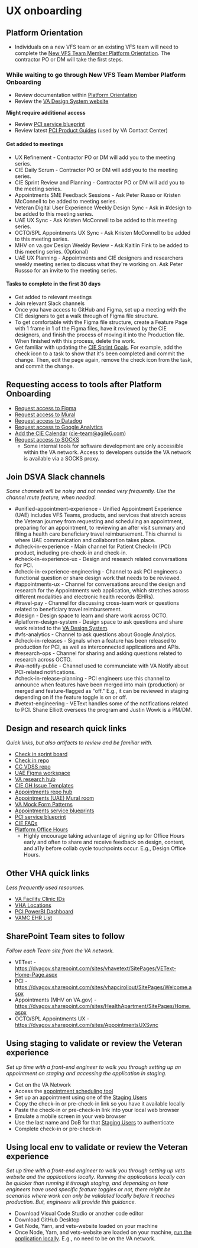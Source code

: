 # UX onboarding 

## Platform Orientation 

- Individuals on a new VFS team or an existing VFS team will need to complete the [New VFS Team Member Platform Orientation](https://depo-platform-documentation.scrollhelp.site/getting-started/guidance-for-new-teams-and-team-members#Guidancefornewteamsandteammembers-NewVFSteammembers). The contractor PO or DM will take the first steps.

### While waiting to go through New VFS Team Member Platform Onboarding

- Review documentation within [Platform Orientation](https://depo-platform-documentation.scrollhelp.site/getting-started/platform-orientation)
- Review the [VA Design System website](https://design.va.gov/)

**Might require additional access**

- Review [PCI service blueprint](https://app.mural.co/t/departmentofveteransaffairs9999/m/departmentofveteransaffairs9999/1696788763395/d3aa60a7420ece422a6f6b84659c33350279b782)
- Review latest [PCI Product Guides](https://github.com/department-of-veterans-affairs/va.gov-team/tree/master/products/health-care/checkin/product/product-guides#product-guides) (used by VA Contact Center)
  
#### Get added to meetings 

- UX Refinement - Contractor PO or DM will add you to the meeting series.
- CIE Daily Scrum - Contractor PO or DM will add you to the meeting series.
- CIE Sprint Review and Planning - Contractor PO or DM will add you to the meeting series.
- Appointments SME Feedback Sessions - Ask Peter Russo or Kristen McConnell to be added to meeting series.
- Veteran Digital User Experience Weekly Design Sync - Ask in #design to be added to this meeting series.
- UAE UX Sync - Ask Kristen McConnell to be added to this meeting series.
- OCTO/SPL Appointments UX Sync - Ask Kristen McConnell to be added to this meeting series.
- MHV on va.gov Design Weekly Review - Ask Kaitlin Fink to be added to this meeting series. (Optional)
- UAE UX Planning - Appointments and CIE designers and researchers weekly meeting series to discuss what they're working on. Ask Peter Russso for an invite to the meeting series.

#### Tasks to complete in the first 30 days 

- Get added to relevant meetings
- Join relevant Slack channels
- Once you have access to GitHub and Figma, set up a meeting with the CIE designers to get a walk through of Figma file structure.
- To get comfortable with the Figma file structure, create a Feature Page with 1 frame in 1 of the Figma files, have it reviewed by the CIE designers, and finish the process of moving it into the Production file. When finished with this process, delete the work.
- Get familiar with updating the [CIE Sprint Goals](https://github.com/department-of-veterans-affairs/va.gov-team/blob/master/products/health-care/checkin/sprints/sprint-goals.md). For example, add the check icon to a task to show that it's been completed and commit the change. Then, edit the page again, remove the check icon from the task, and commit the change.    

## Requesting access to tools after Platform Onboarding

- [Request access to Figma](https://depo-platform-documentation.scrollhelp.site/research-design/figma-accounts-at-va#FigmaaccountsatVA-Requestingaccess)
- [Request access to Mural](https://depo-platform-documentation.scrollhelp.site/getting-started/request-access-to-tools#Requestaccesstotools-Mural)
- [Request access to Datadog](https://depo-platform-documentation.scrollhelp.site/developer-docs/get-access-to-datadog)
- [Request access to Google Analytics](https://depo-platform-documentation.scrollhelp.site/analytics-monitoring/new-users-to-google-analytics#NewUserstoGoogleAnalytics-HowtogetaccesstoGoogleAnalytics)
- [Add the CIE Calendar](https://calendar.google.com/calendar/embed?src=cie-team%40agile6.com&ctz=America%2FNew_York) (cie-team@agile6.com)
- [Request access to SOCKS](https://depo-platform-documentation.scrollhelp.site/getting-started/request-access-to-tools#Requestaccesstotools-SOCKSaccess)
  - Some internal tools for software development are only accessible within the VA network. Access to developers outside the VA network is available via a SOCKS proxy.

## Join DSVA Slack channels

_Some channels will be noisy and not needed very frequently. Use the channel mute feature, when needed._

- #unified-appointment-experience - Unified Appointment Experience (UAE) includes VFS Teams, products, and services that stretch across the Veteran journey from requesting and scheduling an appointment, preparing for an appointment, to reviewing an after visit summary and filing a health care beneficiary travel reimbursement. This channel is where UAE communication and collaboration takes place.
- #check-in-experience - Main channel for Patient Check-In (PCI) product, including pre-check-in and check-in.
- #check-in-experience-ux - Design and research related conversations for PCI.
- #check-in-experience-engineering - Channel to ask PCI engineers a functional question or share design work that needs to be reviewed.
- #appointments-ux - Channel for conversations around the design and research for the Appointments web application, which stretches across different modalities and electronic health records (EHRs).
- #travel-pay - Channel for discussing cross-team work or questions related to beneficiary travel reimbursement.
- #design - Design space to learn and share work across OCTO.
- #platform-design-system - Design space to ask questions and share work related to the [VA Design System](https://design.va.gov/).
- #vfs-analytics - Channel to ask questions about Google Analytics.
- #check-in-releases - Signals when a feature has been released to production for PCI, as well as interconnected applications and APIs.
- #research-ops - Channel for sharing and asking questions related to research across OCTO.
- #va-notify-public - Channel used to communciate with VA Notify about PCI-related notifications.
- #check-in-release-planning - PCI engineers use this channel to announce when features have been merged into main (production) or merged and feature-flagged as "off." E.g., it can be reviewed in staging depending on if the feature toggle is on or off.
- #vetext-engineering - VEText handles some of the notifications related to PCI. Shane Elliott oversees the program and Justin Wowk is a PM/DM.

## Design and research quick links 

_Quick links, but also artifacts to review and be familiar with._

- [Check in sprint board](https://github.com/orgs/department-of-veterans-affairs/projects/1323/views/1?sliceBy%5Bvalue%5D=department-of-veterans-affairs%2Fva.gov-team%2362496)
- [Check in repo](https://github.com/department-of-veterans-affairs/va.gov-team/tree/master/products/health-care/checkin)
- [CC VDSS repo](https://github.com/department-of-veterans-affairs/va.gov-team/tree/master/products/health-care/appointments/va-online-scheduling/initiatives/community-care-direct-scheduling)
- [UAE Figma workspace](https://www.figma.com/files/team/1278375444205744118/project/175332858/MHV---Unified-Appointments?fuid=1175479952799719494)
- [VA research hub](https://github.com/department-of-veterans-affairs/va.gov-research-repository/projects/1)
- [CIE GH Issue Templates](https://github.com/department-of-veterans-affairs/va.gov-team/tree/master/.github/ISSUE_TEMPLATE)
- [Appointments repo hub](https://github.com/department-of-veterans-affairs/va.gov-team/tree/master/products/health-care/appointments/)
- [Appointments (UAE) Mural room](https://app.mural.co/t/departmentofveteransaffairs9999/r/1675718737504)
- [VA Mock Form Patterns](https://staging.va.gov/mock-form-patterns/introduction)
- [Appointments service blueprints](https://www.figma.com/file/sCPsUDfgchOx8Dg0l3Uspb/Service-Blueprints?type=whiteboard&node-id=123-11902&t=Hj3Rd8VZVVLwxmDI-0)
- [PCI service blueprint](https://app.mural.co/t/departmentofveteransaffairs9999/m/departmentofveteransaffairs9999/1696788763395/d3aa60a7420ece422a6f6b84659c33350279b782)
- [CIE FAQs](https://github.com/department-of-veterans-affairs/va.gov-team/blob/master/products/health-care/checkin/faqs/faqs.md)
- [Platform Office Hours](https://depo-platform-documentation.scrollhelp.site/support/office-hours)
  - Highly encourage taking advantage of signing up for Office Hours early and often to share and receive feedback on design, content, and a11y before collab cycle touchpoints occur. E.g., Design Office Hours. 

## Other VHA quick links

_Less frequently used resources._

- [VA Facility Clinic IDs](https://veteran.apps.va.gov/facilities/v2/facilities/637/clinics)
- [VHA Locations](https://reports.vssc.med.va.gov/ReportServer/Pages/ReportViewer.aspx?/Apps/VAST/Production/VAST_Snapshot_2&rs:Command=Render)
- [PCI PowerBI Dashboard](https://app.powerbigov.us/groups/me/apps/741625e9-a049-4f8e-a424-d13c7a723da7/reports/3dd5c5a9-2f91-4330-b04c-0182e7f8129e/ReportSectionf5d765b9673881db1c7a)
- [VAMC EHR List](https://www.va.gov/data/cms/vamc-ehr.json)

## SharePoint Team sites to follow 

_Follow each Team site from the VA network._

- VEText - https://dvagov.sharepoint.com/sites/vhavetext/SitePages/VEText-Home-Page.aspx
- PCI - https://dvagov.sharepoint.com/sites/vhapcirollout/SitePages/Welcome.aspx
- Appointments (MHV on VA.gov) - https://dvagov.sharepoint.com/sites/HealthApartment/SitePages/Home.aspx
- OCTO/SPL Appointments UX - https://dvagov.sharepoint.com/sites/AppointmentsUXSync

## Using staging to validate or review the Veteran experience

_Set up time with a front-end engineer to walk you through setting up an appointment on staging and accessing the application in staging._

- Get on the VA Network
- Access the [appointment scheduling tool](https://vigilant-couscous-ab7fb4a4.pages.github.io/?baseUrl=https%3A%2F%2Fstaging.va.gov)
- Set up an appointment using one of the [Staging Users](https://github.com/department-of-veterans-affairs/va.gov-team/blob/master/products/health-care/checkin/engineering/qa/test-data-setup.md#assigned-dfns)
- Copy the check-in or pre-check-in link so you have it available locally
- Paste the check-in or pre-check-in link into your local web browser
- Emulate a mobile screen in your web browser
- Use the last name and DoB for that [Staging Users](https://github.com/department-of-veterans-affairs/va.gov-team/blob/master/products/health-care/checkin/engineering/qa/test-data-setup.md#assigned-dfns) to authenticate
- Complete check-in or pre-check-in

## Using local env to validate or review the Veteran experience

_Set up time with a front-end engineer to walk you through setting up vets website and the applications locally. Running the applications locally can be quicker than running it through staging, and depending on how engineers have used specific feature toggles or not, there might be scenarios where work can only be validated locally before it reaches production. But, engineers will provide this guidance._

- Download Visual Code Studio or another code editor
- Download GitHub Desktop
- Get Node, Yarn, and vets-website loaded on your machine
- Once Node, Yarn, and vets-website are loaded on your machine, [run the application locally](https://github.com/department-of-veterans-affairs/vets-website/tree/main/src/applications/check-in#quick-start-to-get-running-locally). E.g., no need to be on the VA network. 
